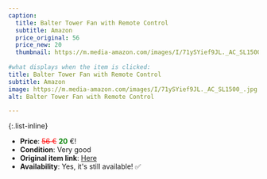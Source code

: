 ```yaml
---
caption:
  title: Balter Tower Fan with Remote Control
  subtitle: Amazon
  price_original: 56
  price_new: 20
  thumbnail: https://m.media-amazon.com/images/I/71ySYief9JL._AC_SL1500_.jpg
  
#what displays when the item is clicked:
title: Balter Tower Fan with Remote Control
subtitle: Amazon
image: https://m.media-amazon.com/images/I/71ySYief9JL._AC_SL1500_.jpg
alt: Balter Tower Fan with Remote Control

---
```

{:.list-inline} 
- **Price**: <span style="color:red"><del>56 €</del></span> <span style="color:green">**20**</span> €!
- **Condition**: Very good
- **Original item link**: [Here](https://www.amazon.de/dp/B07VBFMTR3)
- **Availability**: Yes, it's still available! ✅
